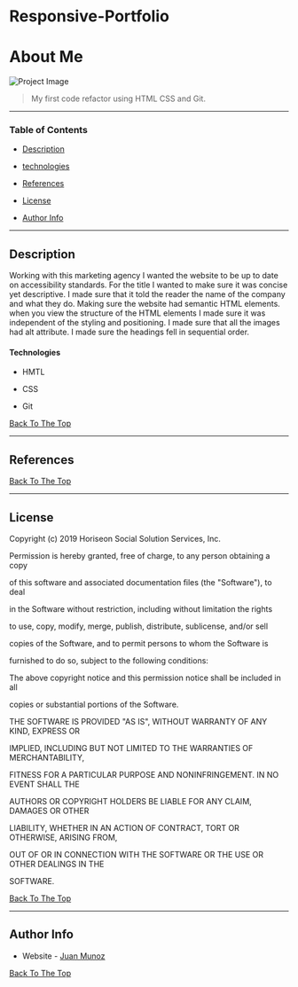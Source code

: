 # Responsive-Portfolio
# About Me  

 

![Project Image]( /images/digital-marketing-meeting.jpg) 

 

> My first code refactor using HTML CSS and Git. 

 

--- 

 

### Table of Contents 

 

- [Description](#description) 
- [technologies](#technologies) 

- [References](#References) 

- [License](#License) 

- [Author Info](#author-info) 

 

--- 

 

## Description  

 

Working with this marketing agency I wanted the website to be up to date on accessibility standards. For the title I wanted to make sure it was concise yet descriptive. I made sure that it told the reader the name of the company and what they do. Making sure the website had semantic HTML elements. when you view the structure of the HTML elements I made sure it was independent of the styling and positioning. I made sure that all the images had alt attribute. I made sure the headings fell in sequential order. 

 

#### Technologies 

 

- HMTL 

- CSS 

- Git 

 

[Back To The Top](#read-me-template) 
 

 

--- 

 

 

## References 

[Back To The Top](#read-me-template) 

 

--- 

 

## License 

 

 

Copyright (c) 2019 Horiseon Social Solution Services, Inc. 

 

Permission is hereby granted, free of charge, to any person obtaining a copy 

of this software and associated documentation files (the "Software"), to deal 

in the Software without restriction, including without limitation the rights 

to use, copy, modify, merge, publish, distribute, sublicense, and/or sell 

copies of the Software, and to permit persons to whom the Software is 

furnished to do so, subject to the following conditions: 

 

The above copyright notice and this permission notice shall be included in all 

copies or substantial portions of the Software. 

 

THE SOFTWARE IS PROVIDED "AS IS", WITHOUT WARRANTY OF ANY KIND, EXPRESS OR 

IMPLIED, INCLUDING BUT NOT LIMITED TO THE WARRANTIES OF MERCHANTABILITY, 

FITNESS FOR A PARTICULAR PURPOSE AND NONINFRINGEMENT. IN NO EVENT SHALL THE 

AUTHORS OR COPYRIGHT HOLDERS BE LIABLE FOR ANY CLAIM, DAMAGES OR OTHER 

LIABILITY, WHETHER IN AN ACTION OF CONTRACT, TORT OR OTHERWISE, ARISING FROM, 

OUT OF OR IN CONNECTION WITH THE SOFTWARE OR THE USE OR OTHER DEALINGS IN THE 

SOFTWARE. 

 

[Back To The Top](#read-me-template) 

 

--- 

 

## Author Info 

 

- Website - [Juan Munoz]( https://github.com/munozjuan) 

 

[Back To The Top](#read-me-template) 